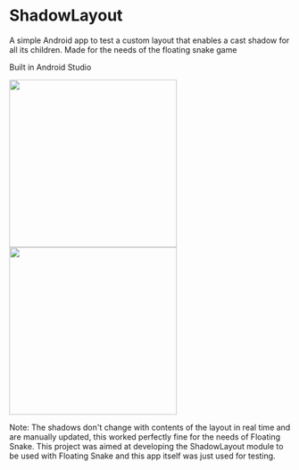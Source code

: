 # ShadowLayout
A simple Android app to test a custom layout that enables a cast shadow for all its children. Made for the needs of the floating snake game

Built in Android Studio

<img src="https://imagizer.imageshack.com/img924/2132/SSLOpf.png" width="300"/> <img src="https://imagizer.imageshack.com/img922/8488/hPZees.png" width="300"/>

Note: The shadows don't change with contents of the layout in real time and are manually updated, this worked perfectly fine for the needs of Floating Snake. This project was aimed at developing the ShadowLayout module to be used with Floating Snake and this app itself was just used for testing.
